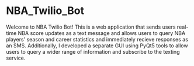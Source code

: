 # NBA_Twilio_Bot

Welcome to NBA Twilio Bot! This is a web application that sends users real-time NBA score updates as a text message and allows users to query NBA players' season and career statistics and immediately recieve responses as an SMS. Additionally, I developed a separate GUI using PyQt5 tools to allow users to query a wider range of information and subscribe to the texting service.